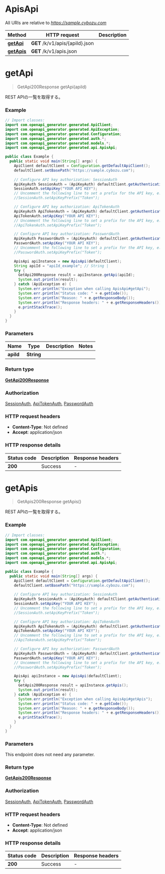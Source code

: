 # ApisApi

All URIs are relative to *https://sample.cybozu.com*

| Method | HTTP request | Description |
|------------- | ------------- | -------------|
| [**getApi**](ApisApi.md#getApi) | **GET** /k/v1/apis/{apiId}.json |  |
| [**getApis**](ApisApi.md#getApis) | **GET** /k/v1/apis.json |  |


<a id="getApi"></a>
# **getApi**
> GetApi200Response getApi(apiId)



REST APIの一覧を取得する。

### Example
```java
// Import classes:
import com.openapi_generator.generated.ApiClient;
import com.openapi_generator.generated.ApiException;
import com.openapi_generator.generated.Configuration;
import com.openapi_generator.generated.auth.*;
import com.openapi_generator.generated.models.*;
import com.openapi_generator.generated.api.ApisApi;

public class Example {
  public static void main(String[] args) {
    ApiClient defaultClient = Configuration.getDefaultApiClient();
    defaultClient.setBasePath("https://sample.cybozu.com");
    
    // Configure API key authorization: SessionAuth
    ApiKeyAuth SessionAuth = (ApiKeyAuth) defaultClient.getAuthentication("SessionAuth");
    SessionAuth.setApiKey("YOUR API KEY");
    // Uncomment the following line to set a prefix for the API key, e.g. "Token" (defaults to null)
    //SessionAuth.setApiKeyPrefix("Token");

    // Configure API key authorization: ApiTokenAuth
    ApiKeyAuth ApiTokenAuth = (ApiKeyAuth) defaultClient.getAuthentication("ApiTokenAuth");
    ApiTokenAuth.setApiKey("YOUR API KEY");
    // Uncomment the following line to set a prefix for the API key, e.g. "Token" (defaults to null)
    //ApiTokenAuth.setApiKeyPrefix("Token");

    // Configure API key authorization: PasswordAuth
    ApiKeyAuth PasswordAuth = (ApiKeyAuth) defaultClient.getAuthentication("PasswordAuth");
    PasswordAuth.setApiKey("YOUR API KEY");
    // Uncomment the following line to set a prefix for the API key, e.g. "Token" (defaults to null)
    //PasswordAuth.setApiKeyPrefix("Token");

    ApisApi apiInstance = new ApisApi(defaultClient);
    String apiId = "apiId_example"; // String | 
    try {
      GetApi200Response result = apiInstance.getApi(apiId);
      System.out.println(result);
    } catch (ApiException e) {
      System.err.println("Exception when calling ApisApi#getApi");
      System.err.println("Status code: " + e.getCode());
      System.err.println("Reason: " + e.getResponseBody());
      System.err.println("Response headers: " + e.getResponseHeaders());
      e.printStackTrace();
    }
  }
}
```

### Parameters

| Name | Type | Description  | Notes |
|------------- | ------------- | ------------- | -------------|
| **apiId** | **String**|  | |

### Return type

[**GetApi200Response**](GetApi200Response.md)

### Authorization

[SessionAuth](../README.md#SessionAuth), [ApiTokenAuth](../README.md#ApiTokenAuth), [PasswordAuth](../README.md#PasswordAuth)

### HTTP request headers

 - **Content-Type**: Not defined
 - **Accept**: application/json

### HTTP response details
| Status code | Description | Response headers |
|-------------|-------------|------------------|
| **200** | Success |  -  |

<a id="getApis"></a>
# **getApis**
> GetApis200Response getApis()



REST APIの一覧を取得する。

### Example
```java
// Import classes:
import com.openapi_generator.generated.ApiClient;
import com.openapi_generator.generated.ApiException;
import com.openapi_generator.generated.Configuration;
import com.openapi_generator.generated.auth.*;
import com.openapi_generator.generated.models.*;
import com.openapi_generator.generated.api.ApisApi;

public class Example {
  public static void main(String[] args) {
    ApiClient defaultClient = Configuration.getDefaultApiClient();
    defaultClient.setBasePath("https://sample.cybozu.com");
    
    // Configure API key authorization: SessionAuth
    ApiKeyAuth SessionAuth = (ApiKeyAuth) defaultClient.getAuthentication("SessionAuth");
    SessionAuth.setApiKey("YOUR API KEY");
    // Uncomment the following line to set a prefix for the API key, e.g. "Token" (defaults to null)
    //SessionAuth.setApiKeyPrefix("Token");

    // Configure API key authorization: ApiTokenAuth
    ApiKeyAuth ApiTokenAuth = (ApiKeyAuth) defaultClient.getAuthentication("ApiTokenAuth");
    ApiTokenAuth.setApiKey("YOUR API KEY");
    // Uncomment the following line to set a prefix for the API key, e.g. "Token" (defaults to null)
    //ApiTokenAuth.setApiKeyPrefix("Token");

    // Configure API key authorization: PasswordAuth
    ApiKeyAuth PasswordAuth = (ApiKeyAuth) defaultClient.getAuthentication("PasswordAuth");
    PasswordAuth.setApiKey("YOUR API KEY");
    // Uncomment the following line to set a prefix for the API key, e.g. "Token" (defaults to null)
    //PasswordAuth.setApiKeyPrefix("Token");

    ApisApi apiInstance = new ApisApi(defaultClient);
    try {
      GetApis200Response result = apiInstance.getApis();
      System.out.println(result);
    } catch (ApiException e) {
      System.err.println("Exception when calling ApisApi#getApis");
      System.err.println("Status code: " + e.getCode());
      System.err.println("Reason: " + e.getResponseBody());
      System.err.println("Response headers: " + e.getResponseHeaders());
      e.printStackTrace();
    }
  }
}
```

### Parameters
This endpoint does not need any parameter.

### Return type

[**GetApis200Response**](GetApis200Response.md)

### Authorization

[SessionAuth](../README.md#SessionAuth), [ApiTokenAuth](../README.md#ApiTokenAuth), [PasswordAuth](../README.md#PasswordAuth)

### HTTP request headers

 - **Content-Type**: Not defined
 - **Accept**: application/json

### HTTP response details
| Status code | Description | Response headers |
|-------------|-------------|------------------|
| **200** | Success |  -  |

